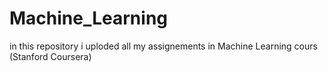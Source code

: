 # Machine_Learning
in this repository i uploded all my assignements in Machine Learning cours (Stanford Coursera)
